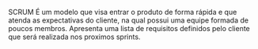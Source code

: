 SCRUM
É um modelo que visa entrar o produto de forma rápida e que atenda as expectativas do cliente, na qual possui uma equipe formada de poucos membros.
Apresenta uma lista de requisitos definidos pelo cliente que será realizada nos proximos sprints.
